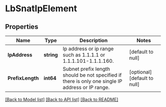 # LbSnatIpElement

## Properties
Name | Type | Description | Notes
------------ | ------------- | ------------- | -------------
**IpAddress** | **string** | Ip address or ip range such as 1.1.1.1 or 1.1.1.101-1.1.1.160. | [default to null]
**PrefixLength** | **int64** | Subnet prefix length should be not specified if there is only one single IP address or IP range.  | [optional] [default to null]

[[Back to Model list]](../README.md#documentation-for-models) [[Back to API list]](../README.md#documentation-for-api-endpoints) [[Back to README]](../README.md)

